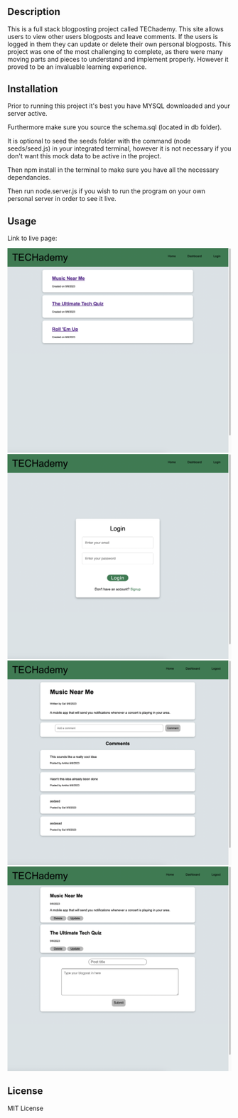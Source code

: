# <TECHademy>

## Description

This is a full stack blogposting project called TEChademy. This site allows users to view other users blogposts and leave comments. If the users is logged in them they can update or delete their own personal blogposts. This project was one of the most challenging to complete, as there were many moving parts and pieces to understand and implement properly. However it proved to be an invaluable learning experience. 

## Installation

Prior to running this project it's best you have MYSQL downloaded and your server active.

Furthermore make sure you source the schema.sql (located in db folder).

It is optional to seed the seeds folder with the command (node seeds/seed.js) in your integrated terminal, however it is not necessary if you don't want this mock data to be active in the project.

Then npm install in the terminal to make sure you have all the necessary dependancies.

Then run node.server.js if you wish to run the program on your own personal server in order to see it live.

## Usage

Link to live page: 

![alt text](screenshots/screenshot1.png)
![alt text](screenshots/screenshot2.png)
![alt text](screenshots/screenshot3.png)
![alt text](screenshots/screenshot4.png)

## License

MIT License
